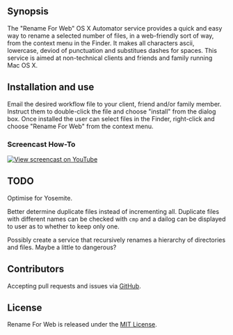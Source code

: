 ## Synopsis

The "Rename For Web" OS X Automator service provides a quick and easy way to rename a selected number of files, in a web-friendly sort of way, from the context menu in the Finder. It makes all characters ascii, lowercase, deviod of punctuation and substitues dashes for spaces. This service is aimed at non-technical clients and friends and family running Mac OS X.


## Installation and use

Email the desired workflow file to your client, friend and/or family member. Instruct them to double-click the  file and choose "install" from the dialog box. Once installed the user can select files in the Finder, right-click and choose "Rename For Web" from the context menu.

### Screencast How-To

[![View screencast on YouTube](http://img.youtube.com/vi/m6WQbB0SvME/0.jpg)](http://www.youtube.com/watch?v=m6WQbB0SvME)

## TODO

Optimise for Yosemite.

Better determine duplicate files instead of incrementing all. Duplicate files with different names can be checked with ```cmp``` and a dailog can be displayed to user as to whether to keep only one.

Possibly create a service that recursively renames a hierarchy of directories and files. Maybe a little to dangerous?

## Contributors

Accepting pull requests and issues via [GitHub](https://github.com/joebushi/rename-for-web).

## License

Rename For Web is released under the [MIT License](http://www.opensource.org/licenses/MIT).